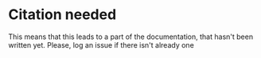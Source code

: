 # Citation needed

This means that this leads to a part of the documentation, that hasn't been written yet. Please, log an issue if there isn't already one